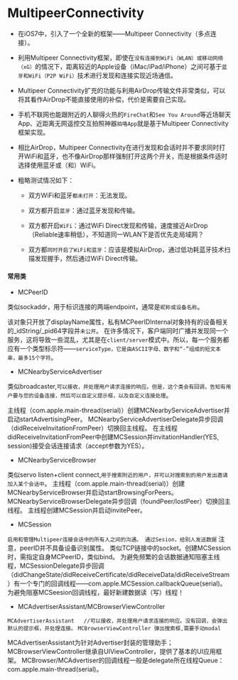 # MultipeerConnectivity
- 在iOS7中，引入了一个全新的框架——Multipeer Connectivity（多点连接）。

- 利用Multipeer Connectivity框架，即使在`没有连接到WiFi（WLAN）或移动网络（xG）`的情况下，距离较近的Apple设备（iMac/iPad/iPhone）之间可基于`蓝牙和WiFi（P2P WiFi）`技术进行发现和连接实现近场通信。

- Multipeer Connectivity扩充的功能与利用AirDrop传输文件非常类似，可以将其看作AirDrop不能直接使用的补偿，代价是需要自己实现。
- 手机不联网也能跟附近的人聊得火热的`FireChat`和`See You Around`等近场聊天App、近距离无网遥控交互拍照神器`拍咯App`就是基于Multipeer Connectivity框架实现。

- 相比AirDrop，Multipeer Connectivity在进行发现和会话时并不要求同时打开WiFi和蓝牙，也不像AirDrop那样强制打开这两个开关，而是根据条件适时选择使用蓝牙或（和）WiFi。
- 粗略测试情况如下：
    * 双方WiFi和蓝牙`都未打开`：无法发现。
    * 双方都开启`蓝牙`：通过蓝牙发现和传输。
    * 双方都开启`WiFi`：通过WiFi Direct发现和传输，速度接近AirDrop（Reliable速率稍低），不知道同一WLAN下是否优先走局域网？

    * 双方都`同时开启了WiFi和蓝牙`：应该是模拟AirDrop，通过低功耗蓝牙技术扫描发现握手，然后通过WiFi Direct传输。

#### 常用类

- MCPeerID

类似sockaddr，用于标识连接的两端endpoint，通常是`昵称或设备名称`。

该对象只开放了displayName属性，私有MCPeerIDInternal对象持有的设备相关的_idString/_pid64字段并`未公开`。
在许多情况下，客户端同时广播并发现同一个服务，这将导致一些混乱，尤其是在`client/server`模式中。所以，每一个服务都应有一个类型标示符——`serviceType，它是由ASCII字母、数字和“-”组成的短文本串，最多15个字符`。


- MCNearbyServiceAdvertiser

类似broadcaster,`可以接收，并处理用户请求连接的响应。但是，这个类会有回调，告知有用户要与您的设备连接，然后可以自定义提示框，以及自定义连接处理`。

主线程（com.apple.main-thread(serial)）创建MCNearbyServiceAdvertiser并启动startAdvertisingPeer。
MCNearbyServiceAdvertiserDelegate异步回调（didReceiveInvitationFromPeer）切换回主线程。
在主线程didReceiveInvitationFromPeer中创建MCSession并invitationHandler(YES, session)接受会话连接请求（accept参数为YES）。

- MCNearbyServiceBrowser

类似servo listen+client connect,`用于搜索附近的用户，并可以对搜索到的用户发出邀请加入某个会话中`。
主线程（com.apple.main-thread(serial)）创建MCNearbyServiceBrowser并启动startBrowsingForPeers。
MCNearbyServiceBrowserDelegate异步回调（foundPeer/lostPeer）切换回主线程。
主线程创建MCSession并启动invitePeer。

- MCSession

`启用和管理Multipeer连接会话中的所有人之间的沟通。 通过Sesion，给别人发送数据`
注意，peerID并不具备设备识别属性。
类似TCP链接中的socket。创建MCSession时，需指定自身MCPeerID，类似bind。
为避免频繁的会话数据通知阻塞主线程，MCSessionDelegate异步回调（didChangeState/didReceiveCertificate/didReceiveData/didReceiveStream）有一个专门的回调线程——com.apple.MCSession.callbackQueue(serial)。为避免阻塞MCSeesion回调线程，最好新建数据读（写）线程！

- MCAdvertiserAssistant/MCBrowserViewController

`MCAdvertiserAssistant   //可以接收，并处理用户请求连接的响应。没有回调，会弹出默认的提示框，并处理连接。`
`MCBrowserViewController 弹出搜索框,需要手动modal`

MCAdvertiserAssistant为针对Advertiser封装的管理助手；MCBrowserViewController继承自UIViewController，提供了基本的UI应用框架。
MCBrowser/MCAdvertiser的回调线程一般是delegate所在线程Queue：com.apple.main-thread(serial)。
